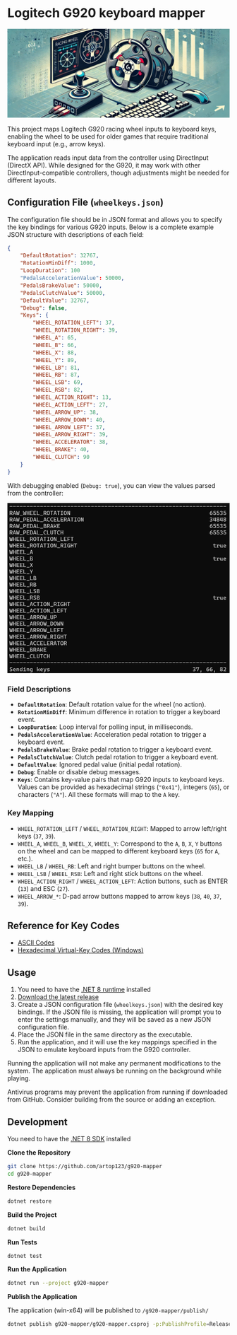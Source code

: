﻿# Logitech G920 keyboard mapper

![Logitech G920 keyboard mapper](assets/header.jpg)

This project maps Logitech G920 racing wheel inputs to keyboard keys, enabling the wheel to be used for older games that require traditional keyboard input (e.g., arrow keys).

The application reads input data from the controller using DirectInput (DirectX API). While designed for the G920, it may work with other DirectInput-compatible controllers, though adjustments might be needed for different layouts.

## Configuration File (`wheelkeys.json`)

The configuration file should be in JSON format and allows you to specify the key bindings for various G920 inputs. Below is a complete example JSON structure with descriptions of each field:

```json
{
    "DefaultRotation": 32767,
    "RotationMinDiff": 1000,
    "LoopDuration": 100
    "PedalsAccelerationValue": 50000,
    "PedalsBrakeValue": 50000,
    "PedalsClutchValue": 50000,
    "DefaultValue": 32767,
    "Debug": false,
    "Keys": {
        "WHEEL_ROTATION_LEFT": 37,
        "WHEEL_ROTATION_RIGHT": 39,
        "WHEEL_A": 65,
        "WHEEL_B": 66,
        "WHEEL_X": 88,
        "WHEEL_Y": 89,
        "WHEEL_LB": 81,
        "WHEEL_RB": 87,
        "WHEEL_LSB": 69,
        "WHEEL_RSB": 82,
        "WHEEL_ACTION_RIGHT": 13,
        "WHEEL_ACTION_LEFT": 27,
        "WHEEL_ARROW_UP": 38,
        "WHEEL_ARROW_DOWN": 40,
        "WHEEL_ARROW_LEFT": 37,
        "WHEEL_ARROW_RIGHT": 39,
        "WHEEL_ACCELERATOR": 38,
        "WHEEL_BRAKE": 40,
        "WHEEL_CLUTCH": 90
    }
}
```

With debugging enabled (`Debug: true`), you can view the values parsed from the controller:

![Debugging example](assets/debugging.jpg)

### Field Descriptions
- **`DefaultRotation`**: Default rotation value for the wheel (no action).
- **`RotationMinDiff`**: Minimum difference in rotation to trigger a keyboard event.
- **`LoopDuration`**: Loop interval for polling input, in milliseconds.
- **`PedalsAccelerationValue`**: Acceleration pedal rotation to trigger a keyboard event.
- **`PedalsBrakeValue`**: Brake pedal rotation to trigger a keyboard event.
- **`PedalsClutchValue`**: Clutch pedal rotation to trigger a keyboard event.
- **`DefaultValue`**: Ignored pedal value (initial pedal rotation).
- **`Debug`**: Enable or disable debug messages.
- **`Keys`**: Contains key-value pairs that map G920 inputs to keyboard keys. Values can be provided as hexadecimal strings (`"0x41"`), integers (`65`), or characters (`"A"`). All these formats will map to the `A` key.

### Key Mapping
- `WHEEL_ROTATION_LEFT` / `WHEEL_ROTATION_RIGHT`: Mapped to arrow left/right keys (`37`, `39`).
- `WHEEL_A`, `WHEEL_B`, `WHEEL_X`, `WHEEL_Y`: Correspond to the `A`, `B`, `X`, `Y` buttons on the wheel and can be mapped to different keyboard keys (`65` for `A`, etc.).
- `WHEEL_LB` / `WHEEL_RB`: Left and right bumper buttons on the wheel.
- `WHEEL_LSB` / `WHEEL_RSB`: Left and right stick buttons on the wheel.
- `WHEEL_ACTION_RIGHT` / `WHEEL_ACTION_LEFT`: Action buttons, such as ENTER (`13`) and ESC (`27`).
- `WHEEL_ARROW_*`: D-pad arrow buttons mapped to arrow keys (`38`, `40`, `37`, `39`).

## Reference for Key Codes

- [ASCII Codes](https://www.asciitable.com/)
- [Hexadecimal Virtual-Key Codes (Windows)](https://learn.microsoft.com/en-us/windows/win32/inputdev/virtual-key-codes)

## Usage
1. You need to have the [.NET 8 runtime](https://dotnet.microsoft.com/download/dotnet/8.0) installed
2. [Download the latest release](https://github.com/artop123/g920-mapper/releases/latest)
3. Create a JSON configuration file (`wheelkeys.json`) with the desired key bindings. If the JSON file is missing, the application will prompt you to enter the settings manually, and they will be saved as a new JSON configuration file.
4. Place the JSON file in the same directory as the executable.
5. Run the application, and it will use the key mappings specified in the JSON to emulate keyboard inputs from the G920 controller.

Running the application will not make any permanent modifications to the system. The application must always be running on the background while playing.

Antivirus programs may prevent the application from running if downloaded from GitHub. Consider building from the source or adding an exception.

## Development

You need to have the [.NET 8 SDK](https://dotnet.microsoft.com/download/dotnet/8.0) installed

   **Clone the Repository**
   ```sh
   git clone https://github.com/artop123/g920-mapper
   cd g920-mapper
   ```

   **Restore Dependencies**
   ```sh
   dotnet restore
   ```

   **Build the Project**
   ```sh
   dotnet build
   ```

   **Run Tests**
   ```sh
   dotnet test
   ```

   **Run the Application**
   ```sh
   dotnet run --project g920-mapper
   ```

   **Publish the Application**

   The application (win-x64) will be published to `/g920-mapper/publish/`
   ```sh
   dotnet publish g920-mapper/g920-mapper.csproj -p:PublishProfile=Release
   ```
